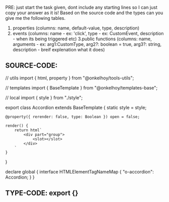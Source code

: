 PRE: just start the task given, dont include any starting lines so I can just copy your answer as it is!
 Based on the source code and the types can you give me the following tables. 
1. properties (columns: name, default-value, type, description) 
2. events (columns: name - ex: 'click', type - ex: CustomEvent<ClickEvent>, description - when its being triggered etc) 
3.public functions (columns: name, arguments - ex: arg1:CustomType, arg2?: boolean = true, arg3?: string, description - breif explenation what it does)

## SOURCE-CODE:
 // utils 
import { html, property } from "@onkelhoy/tools-utils";

// templates
import { BaseTemplate } from "@onkelhoy/templates-base";

// local 
import { style } from "./style";

export class Accordion extends BaseTemplate {
    static style = style;

    @property({ rerender: false, type: Boolean }) open = false;

    render() {
        return html`
            <div part="group">
                <slot></slot>
            </div>
        `
    }
}


declare global {
    interface HTMLElementTagNameMap {
        "o-accordion": Accordion;
    }
}

## TYPE-CODE: export {}